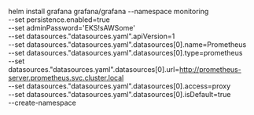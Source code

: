 helm install grafana grafana/grafana --namespace monitoring \
--set persistence.enabled=true \
--set adminPassword='EKS!sAWSome' \
--set datasources."datasources\.yaml".apiVersion=1 \
--set datasources."datasources\.yaml".datasources[0].name=Prometheus \
--set datasources."datasources\.yaml".datasources[0].type=prometheus \
--set datasources."datasources\.yaml".datasources[0].url=http://prometheus-server.prometheus.svc.cluster.local \
--set datasources."datasources\.yaml".datasources[0].access=proxy \
--set datasources."datasources\.yaml".datasources[0].isDefault=true \
--create-namespace